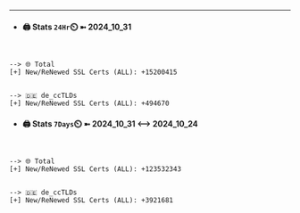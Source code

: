 

---
- #### 🖨️ **Stats** `24Hr`⏲️ ➼ 2024_10_31
```console


--> 🌐 Total
[+] New/ReNewed SSL Certs (ALL): +15200415


--> 🇩🇪 de_ccTLDs
[+] New/ReNewed SSL Certs (ALL): +494670

```

- #### 🖨️ **Stats** `7Days`⏲️ ➼ 2024_10_31 <--> 2024_10_24
```console


--> 🌐 Total
[+] New/ReNewed SSL Certs (ALL): +123532343


--> 🇩🇪 de_ccTLDs
[+] New/ReNewed SSL Certs (ALL): +3921681

```

